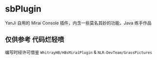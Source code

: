 # sbPlugin
YanJi 自用的 Mirai Console 插件，内含一些莫名其妙的功能，Java 练手作品

## 仅供参考 代码烂轻喷
编写时经许可借鉴 `WhitrayHB/HBsMiraiPlugin` & `NLR-DevTeam/GrassPictures`

